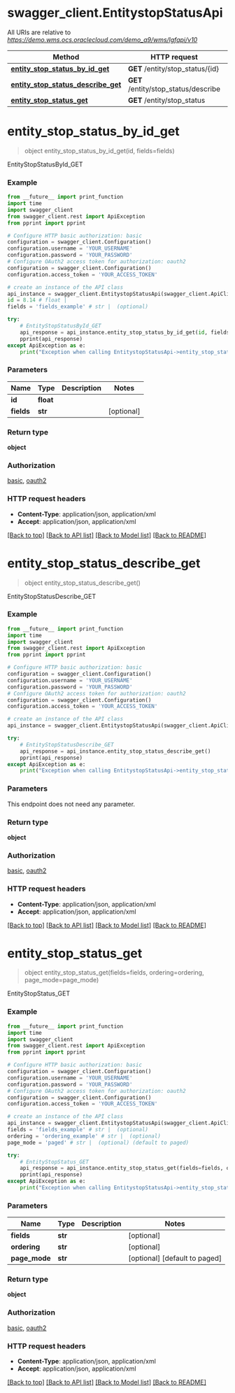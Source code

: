 # swagger_client.EntitystopStatusApi

All URIs are relative to *https://demo.wms.ocs.oraclecloud.com/demo_a9/wms/lgfapi/v10*

Method | HTTP request | Description
------------- | ------------- | -------------
[**entity_stop_status_by_id_get**](EntitystopStatusApi.md#entity_stop_status_by_id_get) | **GET** /entity/stop_status/{id} | EntityStopStatusById_GET
[**entity_stop_status_describe_get**](EntitystopStatusApi.md#entity_stop_status_describe_get) | **GET** /entity/stop_status/describe | EntityStopStatusDescribe_GET
[**entity_stop_status_get**](EntitystopStatusApi.md#entity_stop_status_get) | **GET** /entity/stop_status | EntityStopStatus_GET


# **entity_stop_status_by_id_get**
> object entity_stop_status_by_id_get(id, fields=fields)

EntityStopStatusById_GET



### Example
```python
from __future__ import print_function
import time
import swagger_client
from swagger_client.rest import ApiException
from pprint import pprint

# Configure HTTP basic authorization: basic
configuration = swagger_client.Configuration()
configuration.username = 'YOUR_USERNAME'
configuration.password = 'YOUR_PASSWORD'
# Configure OAuth2 access token for authorization: oauth2
configuration = swagger_client.Configuration()
configuration.access_token = 'YOUR_ACCESS_TOKEN'

# create an instance of the API class
api_instance = swagger_client.EntitystopStatusApi(swagger_client.ApiClient(configuration))
id = 8.14 # float | 
fields = 'fields_example' # str |  (optional)

try:
    # EntityStopStatusById_GET
    api_response = api_instance.entity_stop_status_by_id_get(id, fields=fields)
    pprint(api_response)
except ApiException as e:
    print("Exception when calling EntitystopStatusApi->entity_stop_status_by_id_get: %s\n" % e)
```

### Parameters

Name | Type | Description  | Notes
------------- | ------------- | ------------- | -------------
 **id** | **float**|  | 
 **fields** | **str**|  | [optional] 

### Return type

**object**

### Authorization

[basic](../README.md#basic), [oauth2](../README.md#oauth2)

### HTTP request headers

 - **Content-Type**: application/json, application/xml
 - **Accept**: application/json, application/xml

[[Back to top]](#) [[Back to API list]](../README.md#documentation-for-api-endpoints) [[Back to Model list]](../README.md#documentation-for-models) [[Back to README]](../README.md)

# **entity_stop_status_describe_get**
> object entity_stop_status_describe_get()

EntityStopStatusDescribe_GET



### Example
```python
from __future__ import print_function
import time
import swagger_client
from swagger_client.rest import ApiException
from pprint import pprint

# Configure HTTP basic authorization: basic
configuration = swagger_client.Configuration()
configuration.username = 'YOUR_USERNAME'
configuration.password = 'YOUR_PASSWORD'
# Configure OAuth2 access token for authorization: oauth2
configuration = swagger_client.Configuration()
configuration.access_token = 'YOUR_ACCESS_TOKEN'

# create an instance of the API class
api_instance = swagger_client.EntitystopStatusApi(swagger_client.ApiClient(configuration))

try:
    # EntityStopStatusDescribe_GET
    api_response = api_instance.entity_stop_status_describe_get()
    pprint(api_response)
except ApiException as e:
    print("Exception when calling EntitystopStatusApi->entity_stop_status_describe_get: %s\n" % e)
```

### Parameters
This endpoint does not need any parameter.

### Return type

**object**

### Authorization

[basic](../README.md#basic), [oauth2](../README.md#oauth2)

### HTTP request headers

 - **Content-Type**: application/json, application/xml
 - **Accept**: application/json, application/xml

[[Back to top]](#) [[Back to API list]](../README.md#documentation-for-api-endpoints) [[Back to Model list]](../README.md#documentation-for-models) [[Back to README]](../README.md)

# **entity_stop_status_get**
> object entity_stop_status_get(fields=fields, ordering=ordering, page_mode=page_mode)

EntityStopStatus_GET



### Example
```python
from __future__ import print_function
import time
import swagger_client
from swagger_client.rest import ApiException
from pprint import pprint

# Configure HTTP basic authorization: basic
configuration = swagger_client.Configuration()
configuration.username = 'YOUR_USERNAME'
configuration.password = 'YOUR_PASSWORD'
# Configure OAuth2 access token for authorization: oauth2
configuration = swagger_client.Configuration()
configuration.access_token = 'YOUR_ACCESS_TOKEN'

# create an instance of the API class
api_instance = swagger_client.EntitystopStatusApi(swagger_client.ApiClient(configuration))
fields = 'fields_example' # str |  (optional)
ordering = 'ordering_example' # str |  (optional)
page_mode = 'paged' # str |  (optional) (default to paged)

try:
    # EntityStopStatus_GET
    api_response = api_instance.entity_stop_status_get(fields=fields, ordering=ordering, page_mode=page_mode)
    pprint(api_response)
except ApiException as e:
    print("Exception when calling EntitystopStatusApi->entity_stop_status_get: %s\n" % e)
```

### Parameters

Name | Type | Description  | Notes
------------- | ------------- | ------------- | -------------
 **fields** | **str**|  | [optional] 
 **ordering** | **str**|  | [optional] 
 **page_mode** | **str**|  | [optional] [default to paged]

### Return type

**object**

### Authorization

[basic](../README.md#basic), [oauth2](../README.md#oauth2)

### HTTP request headers

 - **Content-Type**: application/json, application/xml
 - **Accept**: application/json, application/xml

[[Back to top]](#) [[Back to API list]](../README.md#documentation-for-api-endpoints) [[Back to Model list]](../README.md#documentation-for-models) [[Back to README]](../README.md)

